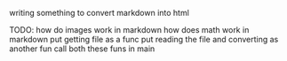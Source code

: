 writing something to convert markdown into html


TODO:
how do images work in markdown
how does math work in markdown
put getting file as a func
put reading the file and converting as another fun
call both these funs in main